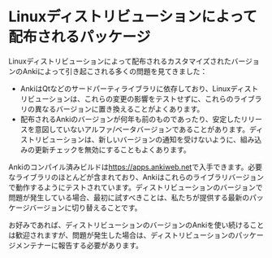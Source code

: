 # Linuxディストリビューションによって配布されるパッケージ

Linuxディストリビューションによって配布されるカスタマイズされたバージョンのAnkiによって引き起こされる多くの問題を見てきました：

- AnkiはQtなどのサードパーティライブラリに依存しており、Linuxディストリビューションは、これらの変更の影響をテストせずに、これらのライブラリの異なるバージョンに置き換えることがよくあります。
- 配布されるAnkiのバージョンが何年も前のものであったり、安定したリリースを意図していないアルファ/ベータバージョンであることがあります。ディストリビューションは、新しいバージョンの通知を受けないように、組み込みの更新チェックを無効にすることもよくあります。

Ankiのコンパイル済みビルドは<https://apps.ankiweb.net>で入手できます。必要なライブラリのほとんどが含まれており、Ankiはこれらのライブラリバージョンで動作するようにテストされています。ディストリビューションのバージョンで問題が発生している場合、最初に試すべきことは、私たちが提供する最新のパッケージバージョンに切り替えることです。

お好みであれば、ディストリビューションのバージョンのAnkiを使い続けることは歓迎されますが、問題が発生した場合は、ディストリビューションのパッケージメンテナーに報告する必要があります。